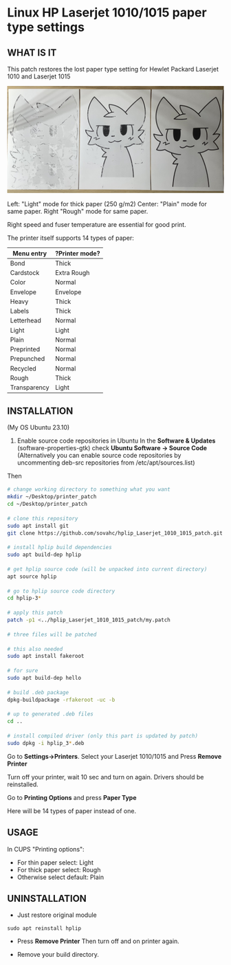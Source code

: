 Linux HP Laserjet 1010/1015 paper type settings
==
## WHAT IS IT

This patch restores the lost paper type setting for Hewlet Packard Laserjet 1010 and Laserjet 1015

![Fuser settings on thick paper](fuser_settings.jpg)

Left: "Light" mode for thick paper (250 g/m2)
Center: "Plain" mode for same paper.
Right "Rough" mode for same paper.

Right speed and fuser temperature are essential for good print.

The printer itself supports 14 types of paper:

Menu entry   | ?Printer mode?
-------------|---------------
Bond         | Thick
Cardstock    | Extra Rough
Color        | Normal
Envelope     | Envelope
Heavy        | Thick
Labels       | Thick
Letterhead   | Normal
Light        | Light
Plain        | Normal
Preprinted   | Normal
Prepunched   | Normal
Recycled     | Normal
Rough        | Thick
Transparency | Light

## INSTALLATION
(My OS Ubuntu 23.10)

1. Enable source code repositories in Ubuntu
In the **Software & Updates** (software-properties-gtk) check **Ubuntu Software -> Source Code**
(Alternatively you can enable source code repositories by uncommenting deb-src repositories from /etc/apt/sources.list)

Then
```bash
# change working directory to something what you want
mkdir ~/Desktop/printer_patch
cd ~/Desktop/printer_patch

# clone this repository
sudo apt install git
git clone https://github.com/sovahc/hplip_Laserjet_1010_1015_patch.git

# install hplip build dependencies
sudo apt build-dep hplip

# get hplip source code (will be unpacked into current directory)
apt source hplip

# go to hplip source code directory
cd hplip-3*

# apply this patch
patch -p1 <../hplip_Laserjet_1010_1015_patch/my.patch

# three files will be patched

# this also needed
sudo apt install fakeroot

# for sure
sudo apt build-dep hello

# build .deb package
dpkg-buildpackage -rfakeroot -uc -b

# up to generated .deb files
cd ..

# install compiled driver (only this part is updated by patch)
sudo dpkg -i hplip_3*.deb

```

Go to **Settings->Printers**.
Select your Laserjet 1010/1015 and Press **Remove Printer**

Turn off your printer, wait 10 sec and turn on again.
Drivers should be reinstalled.

Go to **Printing Options** and press **Paper Type**

Here will be 14 types of paper instead of one.

## USAGE

In CUPS "Printing options":

* For thin paper select: Light
* For thick paper select: Rough
* Otherwise select default: Plain

## UNINSTALLATION

* Just restore original module

```shell
sudo apt reinstall hplip
```

* Press **Remove Printer**
Then turn off and on printer again.

* Remove your build directory.
